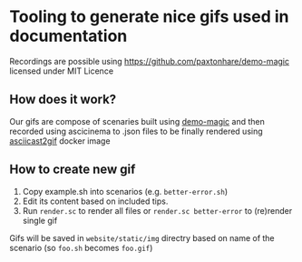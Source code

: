 # Tooling to generate nice gifs used in documentation

Recordings are possible using https://github.com/paxtonhare/demo-magic licensed under MIT Licence

## How does it work?

Our gifs are compose of scenaries built using [demo-magic](https://github.com/paxtonhare/demo-magic) and then recorded using ascicinema to .json files to be finally rendered using [asciicast2gif](https://github.com/asciinema/asciicast2gif) docker image

## How to create new gif

1. Copy example.sh into scenarios (e.g. `better-error.sh`)
2. Edit its content based on included tips.
3. Run `render.sc` to render all files or `render.sc better-error` to (re)render single gif

Gifs will be saved in `website/static/img` directry based on name of the scenario (so `foo.sh` becomes `foo.gif`)